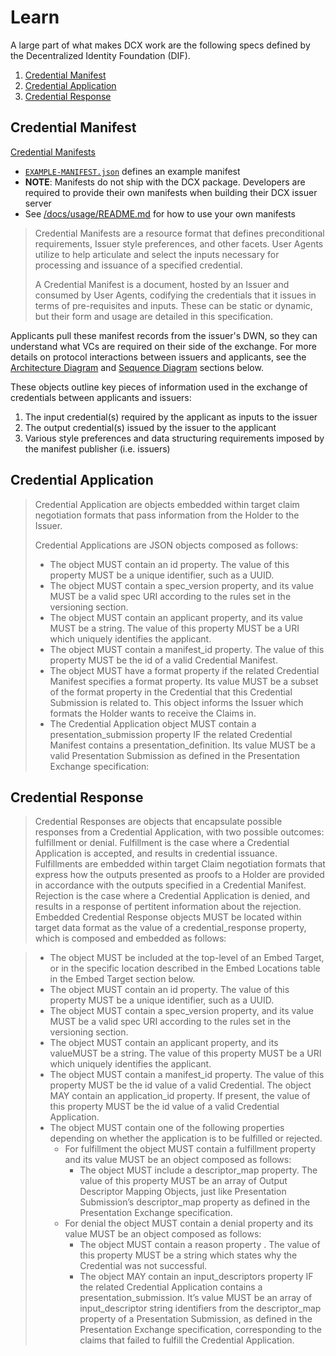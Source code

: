 # Learn

A large part of what makes DCX work are the following specs defined by the Decentralized Identity Foundation (DIF).
1. [Credential Manifest](https://identity.foundation/credential-manifest/#credential-manifest/) 
2. [Credential Application](https://identity.foundation/credential-manifest/#credential-application/)
3. [Credential Response](https://identity.foundation/credential-manifest/#credential-response/)

## Credential Manifest

[Credential Manifests](/EXAMPLE-MANIFEST.json)
  - [`EXAMPLE-MANIFEST.json`](/EXAMPLE-MANIFEST.json) defines an example manifest
  - **NOTE**: Manifests do not ship with the DCX package. Developers are required to provide their own manifests when building their DCX issuer server
  - See [/docs/usage/README.md](/docs/usage/README.md) for how to use your own manifests

> Credential Manifests are a resource format that defines preconditional requirements, Issuer style preferences, and other facets. User Agents utilize to help articulate and select the inputs necessary for processing and issuance of a specified credential.
> 
> A Credential Manifest is a document, hosted by an Issuer and consumed by User Agents, codifying the credentials that it issues in terms of pre-requisites and inputs. These can be static or dynamic, but their form and usage are detailed in this specification.

Applicants pull these manifest records from the issuer's DWN, so they can understand what VCs are required on their side of the exchange. For more details on protocol interactions between issuers and applicants, see the [Architecture Diagram](#architecture-diagram) and [Sequence Diagram](#sequence-diagram) sections below.

These objects outline key pieces of information used in the exchange of credentials between applicants and issuers:
1. The input credential(s) required by the applicant as inputs to the issuer
2. The output credential(s) issued by the issuer to the applicant
3. Various style preferences and data structuring requirements imposed by the manifest publisher (i.e. issuers)

## Credential Application

> Credential Application are objects embedded within target claim negotiation formats that pass information from the Holder to the Issuer.
> 
> Credential Applications are JSON objects composed as follows:
> 
> - The object MUST contain an id property. The value of this property MUST be a unique identifier, such as a UUID.
> - The object MUST contain a spec_version property, and its value MUST be a valid spec URI according to the rules set in the versioning section.
> - The object MUST contain an applicant property, and its value MUST be a string. The value of this property MUST be a URI which uniquely identifies the applicant.
> - The object MUST contain a manifest_id property. The value of this property MUST be the id of a valid Credential Manifest.
> - The object MUST have a format property if the related Credential Manifest specifies a format property. Its value MUST be a subset of the format property in the Credential that this Credential Submission is related to. This object informs the Issuer which formats the Holder wants to receive the Claims in.
> - The Credential Application object MUST contain a presentation_submission property IF the related Credential Manifest contains a presentation_definition. Its value MUST be a valid Presentation Submission as defined in the Presentation Exchange specification:

## Credential Response

> Credential Responses are objects that encapsulate possible responses from a Credential Application, with two possible outcomes: fulfillment or denial. Fulfillment is the case where a Credential Application is accepted, and results in credential issuance. Fulfillments are embedded within target Claim negotiation formats that express how the outputs presented as proofs to a Holder are provided in accordance with the outputs specified in a Credential Manifest. Rejection is the case where a Credential Application is denied, and results in a response of pertitent information about the rejection. Embedded Credential Response objects MUST be located within target data format as the value of a credential_response property, which is composed and embedded as follows:

> - The object MUST be included at the top-level of an Embed Target, or in the specific location described in the Embed Locations table in the Embed Target section below.
> - The object MUST contain an id property. The value of this property MUST be a unique identifier, such as a UUID.
> - The object MUST contain a spec_version property, and its value MUST be a valid spec URI according to the rules set in the versioning section.
> - The object MUST contain an applicant property, and its valueMUST be a string. The value of this property MUST be a URI which uniquely identifies the applicant.
> - The object MUST contain a manifest_id property. The value of this property MUST be the id value of a valid Credential.
The object MAY contain an application_id property. If present, the value of this property MUST be the id value of a valid Credential Application.
> - The object MUST contain one of the following properties depending on whether the application is to be fulfilled or rejected.
>   - For fulfillment the object MUST contain a fulfillment property and its value MUST be an object composed as follows:
>       - The object MUST include a descriptor_map property. The value of this property MUST be an array of Output Descriptor Mapping Objects, just like Presentation Submission’s descriptor_map property as defined in the Presentation Exchange specification.
>   - For denial the object MUST contain a denial property and its value MUST be an object composed as follows:
>       - The object MUST contain a reason property . The value of this property MUST be a string which states why the Credential was not successful.
>       - The object MAY contain an input_descriptors property IF the related Credential Application contains a presentation_submission. It’s value MUST be an array of input_descriptor string identifiers from the descriptor_map property of a Presentation Submission, as defined in the Presentation Exchange specification, corresponding to the claims that failed to fulfill the Credential Application.